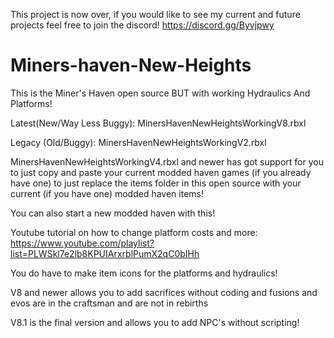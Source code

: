 This project is now over, if you would like to see my current and future projects feel free to join the discord!
https://discord.gg/Byvjpwy

# Miners-haven-New-Heights
This is the Miner's Haven open source BUT with working Hydraulics And Platforms!

Latest(New/Way Less Buggy): MinersHavenNewHeightsWorkingV8.rbxl

Legacy (Old/Buggy): MinersHavenNewHeightsWorkingV2.rbxl

MinersHavenNewHeightsWorkingV4.rbxl and newer has got support for you to just copy and paste your current modded haven games (if you already have one) to just replace the items folder in this open source with your current (if you have one) modded haven items!

You can also start a new modded haven with this!

Youtube tutorial on how to change platform costs and more: https://www.youtube.com/playlist?list=PLWSkl7e2lb8KPUIArxrblPumX2qC0bIHh

You do have to make item icons for the platforms and hydraulics!

V8 and newer allows you to add sacrifices without coding and fusions and evos are in the craftsman and are not in rebirths

V8.1 is the final version and allows you to add NPC's without scripting!
